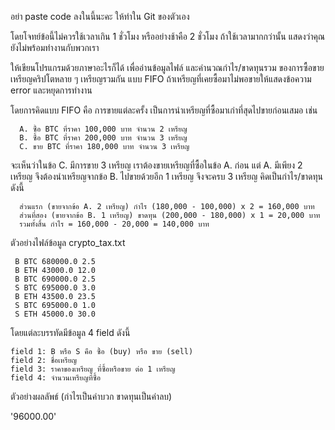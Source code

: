อย่า paste code ลงในนี้นะคะ ให้ทำใน Git ของตัวเอง

โดยโจทย์ข้อนี้ไม่ควรใช้เวลาเกิน 1 ชั่วโมง หรืออย่างช้าคือ 2 ชั่วโมง ถ้าใช้เวลามากกว่านั้น แสดงว่าคุณยังไม่พร้อมทำงานกับพวกเรา

ให้เขียนโปรแกรมด้วยภาษาอะไรก็ได้ เพื่ออ่านข้อมูลไฟล์ และคำนวณกำไร/ขาดทุนรวม ของการซื้อขายเหรียญคริปโตหลาย ๆ เหรียญรวมกัน แบบ FIFO ถ้าเหรียญที่เคยซื้อมาไม่พอขายให้แสดงข้อความ error และหยุดการทำงาน  

โดยการคิดแบบ FIFO คือ การขายแต่ละครั้ง เป็นการนำเหรียญที่ซื้อมาเก่าที่สุดไปขายก่อนเสมอ เช่น  

```
  A. ซื้อ BTC ที่ราคา 100,000 บาท จำนวน 2 เหรียญ 
  B. ซื้อ BTC ที่ราคา 200,000 บาท จำนวน 3 เหรียญ 
  C. ขาย BTC ที่ราคา 180,000 บาท จำนวน 3 เหรียญ
```

จะเห็นว่าในข้อ C. มีการขาย 3 เหรียญ เราต้องขายเหรียญที่ซื้อในข้อ A. ก่อน แต่ A. มีเพียง 2 เหรียญ จึงต้องนำเหรียญจากข้อ B. ไปขายด้วยอีก 1 เหรียญ จึงจะครบ 3 เหรียญ คิดเป็นกำไร/ขาดทุน ดังนี้  
```
  ส่วนแรก (ขายจากข้อ A. 2 เหรียญ) กำไร (180,000 - 100,000) x 2 = 160,000 บาท 
  ส่วนที่สอง (ขายจากข้อ B. 1 เหรียญ) ขาดทุน (200,000 - 180,000) x 1 = 20,000 บาท 
  รวมทั้งสิ้น กำไร = 160,000 - 20,000 = 140,000 บาท 
```
ตัวอย่างไฟล์ข้อมูล crypto_tax.txt  
```
 B BTC 680000.0 2.5 
 B ETH 43000.0 12.0 
 B BTC 690000.0 2.5 
 S BTC 695000.0 3.0 
 B ETH 43500.0 23.5 
 S BTC 695000.0 1.0 
 S ETH 45000.0 30.0 
```

โดยแต่ละบรรทัดมีข้อมูล 4 field ดังนี้  
```
field 1: B หรือ S คือ ซื้อ (buy) หรือ ขาย (sell) 
field 2: ชื่อเหรียญ 
field 3: ราคาของเหรียญ ที่ซื้อหรือขาย ต่อ 1 เหรียญ 
field 4: จำนวนเหรียญที่ซื้อ 
```
 ตัวอย่างผลลัพธ์ (กำไรเป็นค่าบวก ขาดทุนเป็นค่าลบ)  
 
   '96000.00'